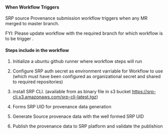 
#### When Workflow Triggers ####

SRP source Provenance submission workflow triggers when any MR merged to master branch.

FYI: Please update workflow with the required branch for which workflow is to be trigger .

#### Steps include in the workflow ####

1. Initialize a ubuntu github runner where workflow steps will run

2. Configure SRP auth secret as environment varriable for Workflow to use (which must have been configured as organizational secret and shared to required repositories)

3. install SRP CLI. (available from as binary file in s3 bucket https://srp-cli.s3.amazonaws.com/srp-cli-latest.tgz)

4. Forms SRP UID for provenance data generation

5. Generate Source provenace data with the well formed SRP UID

6. Publish the provenance data to SRP platform and validate the publishion
